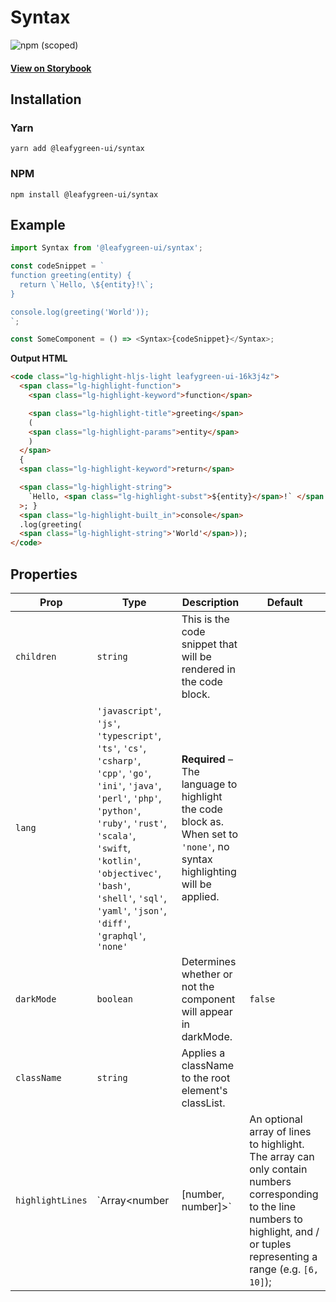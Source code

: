 # Syntax

![npm (scoped)](https://img.shields.io/npm/v/@leafygreen-ui/syntax.svg)

#### [View on Storybook](https://mongodb.github.io/leafygreen-ui/?path=/story/syntax--syntax)

## Installation

### Yarn

```shell
yarn add @leafygreen-ui/syntax
```

### NPM

```shell
npm install @leafygreen-ui/syntax
```

## Example

```js
import Syntax from '@leafygreen-ui/syntax';

const codeSnippet = `
function greeting(entity) {
  return \`Hello, \${entity}!\`;
}

console.log(greeting('World'));
`;

const SomeComponent = () => <Syntax>{codeSnippet}</Syntax>;
```

**Output HTML**

```html
<code class="lg-highlight-hljs-light leafygreen-ui-16k3j4z">
  <span class="lg-highlight-function">
    <span class="lg-highlight-keyword">function</span>

    <span class="lg-highlight-title">greeting</span>
    (
    <span class="lg-highlight-params">entity</span>
    )
  </span>
  {
  <span class="lg-highlight-keyword">return</span>

  <span class="lg-highlight-string">
    `Hello, <span class="lg-highlight-subst">${entity}</span>!` </span
  >; }
  <span class="lg-highlight-built_in">console</span>
  .log(greeting(
  <span class="lg-highlight-string">'World'</span>));
</code>
```

## Properties

| Prop             | Type                                                                                                                                                                                                                                                                                          | Description                                                                                                               | Default                                                                                                                                                                            |
| ---------------- | --------------------------------------------------------------------------------------------------------------------------------------------------------------------------------------------------------------------------------------------------------------------------------------------- | ------------------------------------------------------------------------------------------------------------------------- | ---------------------------------------------------------------------------------------------------------------------------------------------------------------------------------- |
| `children`       | `string`                                                                                                                                                                                                                                                                                      | This is the code snippet that will be rendered in the code block.                                                         |                                                                                                                                                                                    |
| `lang`           | `'javascript'`, `'js'`, `'typescript'`, `'ts'`, `'cs'`, `'csharp'`, `'cpp'`, `'go'`, `'ini'`, `'java'`, `'perl'`, `'php'`, `'python'`, `'ruby'`, `'rust'`, `'scala'`, `'swift`, `'kotlin'`, `'objectivec'`, `'bash'`, `'shell'`, `'sql'`, `'yaml'`, `'json'`, `'diff'`, `'graphql'`, `'none'` | **Required** – The language to highlight the code block as. When set to `'none'`, no syntax highlighting will be applied. |                                                                                                                                                                                    |
| `darkMode`       | `boolean`                                                                                                                                                                                                                                                                                     | Determines whether or not the component will appear in darkMode.                                                          | `false`                                                                                                                                                                            |
| `className`      | `string`                                                                                                                                                                                                                                                                                      | Applies a className to the root element's classList.                                                                      |                                                                                                                                                                                    |
| `highlightLines` | `Array<number                                                                                                                                                                                                                                                                                 | [number, number]>`                                                                                                        | An optional array of lines to highlight. The array can only contain numbers corresponding to the line numbers to highlight, and / or tuples representing a range (e.g. `[6, 10]`); |  |
